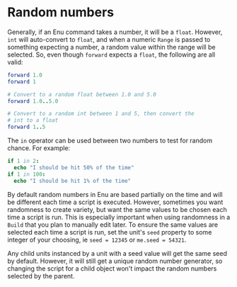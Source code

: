 # Random numbers

Generally, if an Enu command takes a number, it will be a `float`. However,
`int` will auto-convert to `float`, and when a numeric `Range` is passed to
something expecting a number, a random value within the range will be selected.
So, even though `forward` expects a `float`, the following are all valid:

```nim
forward 1.0
forward 1

# Convert to a random float between 1.0 and 5.0
forward 1.0..5.0

# Convert to a random int between 1 and 5, then convert the
# int to a float
forward 1..5
```

The `in` operator can be used between two numbers to test for random chance. For
example:

```nim
if 1 in 2:
  echo "I should be hit 50% of the time"
if 1 in 100:
  echo "I should be hit 1% of the time"
```

By default random numbers in Enu are based partially on the time and will be
different each time a script is executed. However, sometimes you want randomness
to create variety, but want the same values to be chosen each time a script is
run. This is especially important when using randomness in a `Build` that you
plan to manually edit later. To ensure the same values are selected each time a
script is run, set the unit's `seed` property to some integer of your choosing,
ie `seed = 12345` or `me.seed = 54321`.

Any child units instanced by a unit with a seed value will get the same seed by
default. However, it will still get a unique random number generator, so
changing the script for a child object won't impact the random numbers selected
by the parent.

